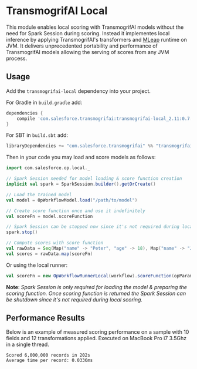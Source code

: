 # TransmogrifAI Local

This module enables local scoring with TransmogrifAI models without the need for Spark Session during scoring.
Instead it implementes local inference by applying TransmogrifAI's transformers and [MLeap](https://github.com/combust/mleap) runtime on JVM. It delivers unprecedented portability and performance of TransmogrifAI models allowing the serving of scores from any JVM process.

## Usage

Add the `transmogrifai-local` dependency into your project.

For Gradle in `build.gradle` add:
```gradle
dependencies {
    compile 'com.salesforce.transmogrifai:transmogrifai-local_2.11:0.7.0'
}
```
For SBT in `build.sbt` add:
```sbt
libraryDependencies += "com.salesforce.transmogrifai" %% "transmogrifai-local" % "0.7.0"
```

Then in your code you may load and score models as follows:
```scala
import com.salesforce.op.local._

// Spark Session needed for model loading & score function creation
implicit val spark = SparkSession.builder().getOrCreate()

// Load the trained model
val model = OpWorkflowModel.load("/path/to/model")

// Create score function once and use it indefinitely
val scoreFn = model.scoreFunction

// Spark Session can be stopped now since it's not required during local scoring
spark.stop()

// Compute scores with score function
val rawData = Seq(Map("name" -> "Peter", "age" -> 18), Map("name" -> "John", "age" -> 23))
val scores = rawData.map(scoreFn)
```

Or using the local runner:
```scala
val scoreFn = new OpWorkflowRunnerLocal(workflow).scoreFunction(opParams)
```
**Note**: *Spark Session is only required for loading the model & preparing the scoring function. Once scoring function is returned the Spark Session can be shutdown since it's not required during local scoring.*

## Performance Results

Below is an example of measured scoring performance on a sample with 10 fields and 12 transformations applied.
Executed on MacBook Pro i7 3.5Ghz in a single thread.
```
Scored 6,000,000 records in 202s
Average time per record: 0.0336ms
```

